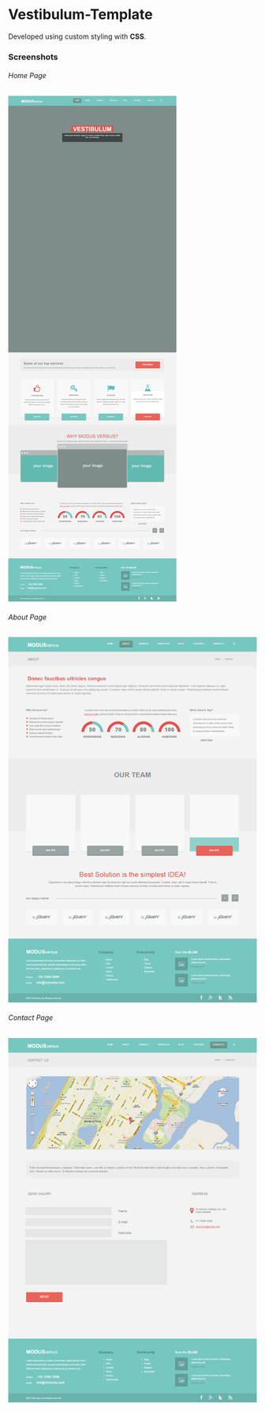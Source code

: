 
# Vestibulum-Template

Developed using custom styling with **CSS**.

### Screenshots

###### Home Page

![Home Page](https://github.com/fayyazns/psd-to-html-examples/blob/master/Vestibulum/screenshots/home.png)

###### About Page

![About Page](https://github.com/fayyazns/psd-to-html-examples/blob/master/Vestibulum/screenshots/about.png)

###### Contact Page

![Contact Page](https://github.com/fayyazns/psd-to-html-examples/blob/master/Vestibulum/screenshots/contact.png)
